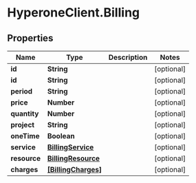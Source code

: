 # HyperoneClient.Billing

## Properties

Name | Type | Description | Notes
------------ | ------------- | ------------- | -------------
**id** | **String** |  | [optional] 
**id** | **String** |  | [optional] 
**period** | **String** |  | [optional] 
**price** | **Number** |  | [optional] 
**quantity** | **Number** |  | [optional] 
**project** | **String** |  | [optional] 
**oneTime** | **Boolean** |  | [optional] 
**service** | [**BillingService**](BillingService.md) |  | [optional] 
**resource** | [**BillingResource**](BillingResource.md) |  | [optional] 
**charges** | [**[BillingCharges]**](BillingCharges.md) |  | [optional] 


